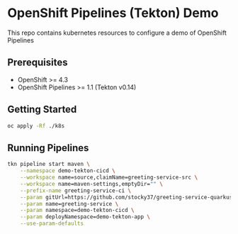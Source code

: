 # OpenShift Pipelines (Tekton) Demo 

This repo contains kubernetes resources to configure a demo of OpenShift Pipelines

## Prerequisites
- OpenShift >= 4.3
- OpenShift Pipelines >= 1.1 (Tekton v0.14)

## Getting Started

```sh
oc apply -Rf ./k8s
```

## Running Pipelines

```sh
tkn pipeline start maven \
    --namespace demo-tekton-cicd \
    --workspace name=source,claimName=greeting-service-src \
    --workspace name=maven-settings,emptyDir="" \
    --prefix-name greeting-service-ci \
    --param gitUrl=https://github.com/stocky37/greeting-service-quarkus.git \
    --param name=greeting-service \
    --param namespace=demo-tekton-cicd \
    --param deployNamespace=demo-tekton-app \
    --use-param-defaults
```
